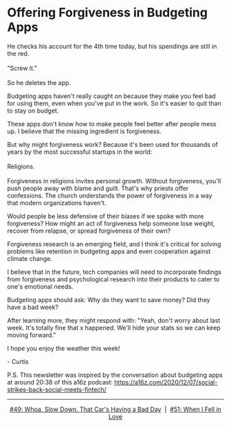# Offering Forgiveness in Budgeting Apps

He checks his account for the 4th time today, but his spendings are still in the red.
<br><br>
"Screw it."
<br><br>
So he deletes the app.

Budgeting apps haven't really caught on because they make you feel bad for using them, even when you've put in the work. So it's easier to quit than to stay on budget.

These apps don't know how to make people feel better after people mess up. I believe that the missing ingredient is forgiveness.

But why might forgiveness work? Because it's been used for thousands of years by the most successful startups in the world:
<br> <br>
Religions.
<br> <br>
Forgiveness in religions invites personal growth. Without forgiveness, you'll push people away with blame and guilt. That's why priests offer confessions. The church understands the power of forgiveness in a way that modern organizations haven't.

Would people be less defensive of their biases if we spoke with more forgiveness? How might an act of forgiveness help someone lose weight, recover from relapse, or spread forgiveness of their own?

Forgiveness research is an emerging field, and I think it's critical for solving problems like retention in budgeting apps and even cooperation against climate change.

I believe that in the future, tech companies will need to incorporate findings from forgiveness and psychological research into their products to cater to one's emotional needs.

Budgeting apps should ask:
Why do they want to save money? Did they have a bad week?

After learning more, they might respond with:
"Yeah, don't worry about last week. It's totally fine that x happened. We'll hide your stats so we can keep moving forward."

I hope you enjoy the weather this week!

\- Curtis

P.S. This newsletter was inspired by the conversation about budgeting apps at around 20:38 of this a16z podcast: https://a16z.com/2020/12/07/social-strikes-back-social-meets-fintech/

<!--START OF FOOTER-->
<hr style="margin-top:9px;height:1px;border: 0;background-image: linear-gradient(to right, rgba(0, 0, 0, 0.0), rgba(0, 0, 0, 0.5),rgba(0, 0, 0, 0.0));">
<!--START OF ISSUE NAVIGATION LINKS-->
<p align="center"><a href='049_whoa_slow_down_that_cars_having_a_bad_day.md'>#49: Whoa, Slow Down. That Car's Having a Bad Day</a>&nbsp;&nbsp;|&nbsp;&nbsp;<a href='051_when_i_fell_in_love.md'>#51: When I Fell in Love</a></p>
<!--START OF ISSUE NAVIGATION LINKS-->
<!--END OF FOOTER-->
